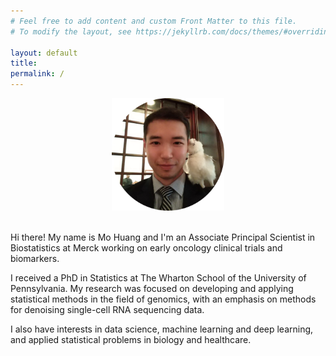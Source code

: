```yaml
---
# Feel free to add content and custom Front Matter to this file.
# To modify the layout, see https://jekyllrb.com/docs/themes/#overriding-theme-defaults

layout: default
title: 
permalink: /
---
```


<center><img src="/assets/img/alpaca.png" width="180" height="180"></center>  
<br/>
  
  
Hi there! My name is Mo Huang and I'm an Associate Principal Scientist in Biostatistics at 
Merck working on early oncology clinical trials and biomarkers.

I received a PhD in Statistics at The Wharton School of the University of Pennsylvania.
My research was focused on developing and applying 
statistical methods in the field of genomics, with an emphasis on methods for 
denoising single-cell RNA sequencing data. 

I also have interests in data science, machine learning and deep learning, 
and applied statistical problems in biology and healthcare.

